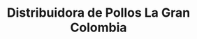---
title: "Distribuidora de Pollos La Gran Colombia"
url: /duran/distribuidora-de-pollos-la-gran-colombia/
shop: Metzgerei
---